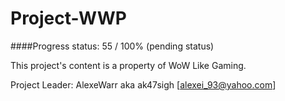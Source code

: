 Project-WWP
==================

####Progress status: 55 / 100% (pending status)

This project's content is a property of WoW Like Gaming.

Project Leader: AlexeWarr aka ak47sigh [alexei_93@yahoo.com]